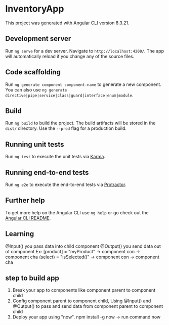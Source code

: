 # InventoryApp

This project was generated with [Angular CLI](https://github.com/angular/angular-cli) version 8.3.21.

## Development server

Run `ng serve` for a dev server. Navigate to `http://localhost:4200/`. The app will automatically reload if you change any of the source files.

## Code scaffolding

Run `ng generate component component-name` to generate a new component. You can also use `ng generate directive|pipe|service|class|guard|interface|enum|module`.

## Build

Run `ng build` to build the project. The build artifacts will be stored in the `dist/` directory. Use the `--prod` flag for a production build.

## Running unit tests

Run `ng test` to execute the unit tests via [Karma](https://karma-runner.github.io).

## Running end-to-end tests

Run `ng e2e` to execute the end-to-end tests via [Protractor](http://www.protractortest.org/).

## Further help

To get more help on the Angular CLI use `ng help` or go check out the [Angular CLI README](https://github.com/angular/angular-cli/blob/master/README.md).

## Learning
@Input() you pass data into child component
@Output() you send data out of component
Ex: [product] = "myProduct"
-> component con -> component cha
    (select) = "isSelected()"
-> component con -> component cha

## step to build app
1. Break your app to components like component parent to component child
2. Config component parent to component child, Using @Input() and @Output() to pass and send data from component
parent to component child
3. Deploy your app using "now". npm install -g now -> run command now 

